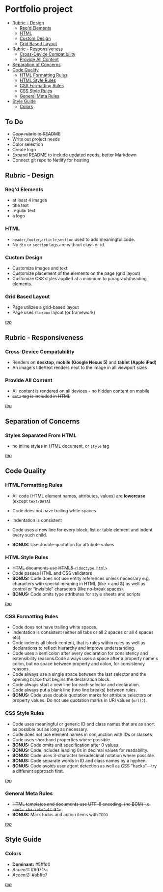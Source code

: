 # Portfolio project

- [Rubric - Design](https://github.com/anthonybronkema/portfolio_site#rubric---design)
    - [Req'd Elements](https://github.com/anthonybronkema/portfolio_site#reqd-elements)
    - [HTML](https://github.com/anthonybronkema/portfolio_site#html)
    - [Custom Design](https://github.com/anthonybronkema/portfolio_site#custom-design)
    - [Grid Based Layout](https://github.com/anthonybronkema/portfolio_site#grid-based-layout)
- [Rubric - Responsiveness](https://github.com/anthonybronkema/portfolio_site#rubric---responsiveness)
    - [Cross-Device Compatibility](https://github.com/anthonybronkema/portfolio_site#cross-device-compatability)
    - [Provide All Content](https://github.com/anthonybronkema/portfolio_site#provide-all-content)
- [Separation of Concerns](https://github.com/anthonybronkema/portfolio_site#separation-of-concerns)
- [Code Quality](https://github.com/anthonybronkema/portfolio_site#code-quality)
    - [HTML Formatting Rules](https://github.com/anthonybronkema/portfolio_site#html-formatting-rules)
    - [HTML Style Rules](https://github.com/anthonybronkema/portfolio_site#html-style-rules)
    - [CSS Formatting Rules](https://github.com/anthonybronkema/portfolio_site#css-formatting-rules)
    - [CSS Style Rules](https://github.com/anthonybronkema/portfolio_site#css-style-rules)
    - [General Meta Rules](https://github.com/anthonybronkema/portfolio_site#general-meta-rules)
- [Style Guide](https://github.com/anthonybronkema/portfolio_site#style-guide)
    - [Colors](https://github.com/anthonybronkema/portfolio_site#colors)

## To Do

- ~~Copy rubric to README~~
- Write out project needs
- Color selection
- Create logo
- Expand README to include updated needs, better Markdown
- Connect git repo to Netlify for hosting

## Rubric - Design

### Req'd Elements

- at least 4 images
- title text
- regular text
- a logo

### HTML

- `header`,`footer`,`article`,`section` used to add meaningful code.
- No `div` or `section` tags are without class or id.

### Custom Design

- Customize images and text
- Customize placement of the elements on the page (grid layout)
- Customize CSS styles applied at a minimum to paragraph/heading elements.

### Grid Based Layout

- Page utilizes a grid-based layout
- Page uses `flexbox` layout (or framework)

[_top_](https://github.com/anthonybronkema/portfolio_site#portfolio-project)

## Rubric - Responsiveness

### Cross-Device Compatability

- Renders on **desktop**, **mobile (Google Nexus 5)** and **tablet (Apple iPad)**
- An image's title/text renders next to the image in all viewport sizes

### Provide All Content

- All content is rendered on all devices - no hidden content on mobile
- ~~`meta` tag is included in HTML~~

[_top_](https://github.com/anthonybronkema/portfolio_site#portfolio-project)

## Separation of Concerns

### Styles Separated From HTML

- no inline styles in HTML document, or `style` tag

[_top_](https://github.com/anthonybronkema/portfolio_site#portfolio-project)

## Code Quality

### HTML Formatting Rules

- All code (HTML element names, attributes, values) are **lowercase** (except `text/DATA`)
- Code does not have trailing white spaces
- Indentation is consistent
- Code uses a new line for every block, list or table element and indent every such child.

- __**BONUS:**__ Use double-quotation for attribute values

### HTML Style Rules

- ~~HTML documents use HTML5 `<!doctype html>`~~
- Code passes HTML and CSS validators
- __**BONUS:**__ Code does not use entity references unless necessary e.g. characters with special meaning in HTML (like < and &) as well as control or “invisible” characters (like no-break spaces).
- __**BONUS:**__ Code omits type attributes for style sheets and scripts

[_top_](https://github.com/anthonybronkema/portfolio_site#portfolio-project)

### CSS Formatting Rules

- Code does not have trailing white spaces.
- Indentation is consistent (either all tabs or all 2 spaces or all 4 spaces etc).
- Code indents all block content, that is rules within rules as well as declarations to reflect hierarchy and improve understanding.
- Code uses a semicolon after every declaration for consistency and extensibility reasons.Code always uses a space after a property name's colon, but no space between property and colon, for consistency reasons.
- Code always use a single space between the last selector and the opening brace that begins the declaration block.
- Code always start a new line for each selector and declaration.
- Code always put a blank line (two line breaks) between rules.
- __**BONUS:**__ Code uses double quotation marks for attribute selectors or property values. Do not use quotation marks in URI values (`url()`).

### CSS Style Rules

- Code uses meaningful or generic ID and class names that are as short as possible but as long as necessary.
- Code does not use element names in conjunction with IDs or classes.
- Code uses shorthand properties where possible.
- __**BONUS:**__ Code omits unit specification after 0 values.
- __**BONUS:**__ Code includes leading 0s in decimal values for readability.
- __**BONUS:**__ Code uses 3-character hexadecimal notation where possible.
- __**BONUS:**__ Code separate words in ID and class names by a hyphen.
- __**BONUS:**__ Code avoids user agent detection as well as CSS "hacks"—try a different approach first.

[_top_](https://github.com/anthonybronkema/portfolio_site#portfolio-project)

### General Meta Rules

- ~~HTML templates and documents use UTF-8 encoding. (no BOM) i.e. `<meta charset="utf-8">`~~
- __**BONUS:**__ Mark todos and action items with `TODO`

[_top_](https://github.com/anthonybronkema/portfolio_site#portfolio-project)

## Style Guide

### Colors

- **Dominant:** #5fffd0
- _Accent1:_ #6d7f7a
- _Accent2:_ #abffe7

[_top_](https://github.com/anthonybronkema/portfolio_site#portfolio-project)